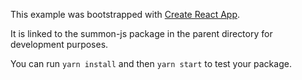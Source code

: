 This example was bootstrapped with [Create React App](https://github.com/facebook/create-react-app).

It is linked to the summon-js package in the parent directory for development purposes.

You can run `yarn install` and then `yarn start` to test your package.
